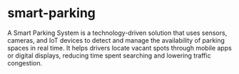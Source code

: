 # smart-parking
A Smart Parking System is a technology-driven solution that uses sensors, cameras, and IoT devices to detect and manage the availability of parking spaces in real time. It helps drivers locate vacant spots through mobile apps or digital displays, reducing time spent searching and lowering traffic congestion.
